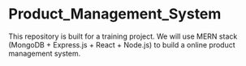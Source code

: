 # Product_Management_System
This repository is built for a training project. We will use MERN stack (MongoDB + Express.js + React + Node.js) to build a online product management system.
